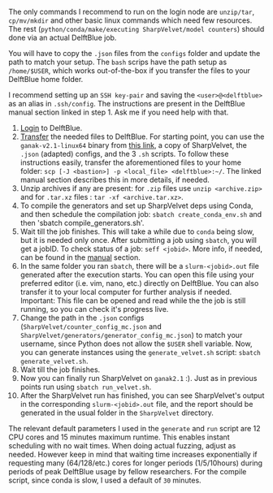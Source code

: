 The only commands I recommend to run on the login node are `unzip/tar`, `cp/mv/mkdir` and other basic linux commands which need few resources. 
The rest (`python/conda/make/executing SharpVelvet/model counters`) should done via an actual DelftBlue job.

You will have to copy the `.json` files from the `configs` folder and update the path to match your setup. 
The `bash` scrips have the path setup as `/home/$USER`, which works out-of-the-box if you transfer the files to your DelftBlue home folder. 

I recommend setting up an `SSH key-pair` and saving the `<user>@<delftblue>` as an alias in `.ssh/config`. The instructions are present in the DelftBlue manual section linked in step 1. Ask me if you need help with that.  

1. [Login](https://doc.dhpc.tudelft.nl/delftblue/Remote-access-to-DelftBlue/) to DelftBlue.
2. [Transfer](https://doc.dhpc.tudelft.nl/delftblue/Data-transfer-to-DelftBlue/) the needed files to DelftBlue. For starting point, you can use the `ganak-v2.1-linux64` binary from [this link](https://msoos.org/private/ganak-v2.1-linux64), a copy of SharpVelvet, the `.json` (adapted) configs, and the 3 `.sh` scripts. To follow these instructions easily, transfer the aforementioned files to your home folder: `scp [-J <bastion>] -p <local_file> <delftblue>:~/`. The linked manual section describes this in more details, if needed.
3. Unzip archives if any are present: for `.zip` files use `unzip <archive.zip>` and for `.tar.xz` files : `tar -xf <archive.tar.xz>`.
4. To compile the generators and set up SharpVelvet deps using Conda, and then schedule the compilation job: `sbatch create_conda_env.sh` and then 'sbatch compile_generators.sh'.
5. Wait till the job finishes. This will take a while due to `conda` being slow, but it is needed only once. After submitting a job using `sbatch`, you will get a jobID. To check status of a job: `seff <jobid>`. More info, if needed, can be found in the [manual](https://doc.dhpc.tudelft.nl/delftblue/Slurm-trouble-shooting/) section.
6. In the same folder you ran `sbatch`, there will be a `slurm-<jobid>.out` file generated after the execution starts. You can open this file using your preferred editor (i.e. vim, nano, etc.) directly on DelftBlue. You can also transfer it to your local computer for further analysis if needed. Important: This file can be opened and read while the the job is still running, so you can check it's progress live.
7. Change the path in the `.json` configs (`SharpVelvet/counter_config_mc.json` and `SharpVelvet/generators/generator_config_mc.json`) to match your username, since Python does not allow the `$USER` shell variable. Now, you can generate instances using the `generate_velvet.sh` script: `sbatch generate_velvet.sh`. 
8. Wait till the job finishes.
9. Now you can finally run SharpVelvet on `ganak2.1` :). Just as in previous points run using `sbatch run_velvet.sh`.
10. After the SharpVelvet run has finished, you can see SharpVelvet's output in the corresponding `slurm-<jobid>.out` file, and the report should be generated in the usual folder in the `SharpVelvet` directory.

The relevant default parameters I used in the `generate` and `run` script are 12 CPU cores and 15 minutes maximum runtime. This enables instant scheduling with no wait times. When doing actual fuzzing, adjust as needed. However keep in mind that waiting time increases exponentially if requesting many (64/128/etc.) cores for longer periods (1/5/10hours) during periods of peak DelftBlue usage by fellow researchers.
For the compile script, since conda is slow, I used a default of `30` minutes. 
